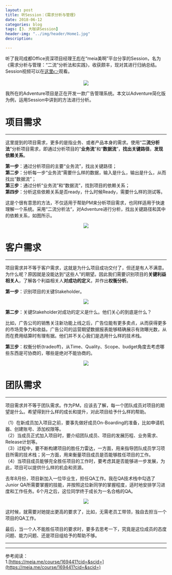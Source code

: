 ```yaml
---
layout: post
title: 听Session：《需求分析与管理》
date: 2018-06-12
categories: blog
tags: [3. 大咖讲Session]
header-img: "../img/header/Home1.jpg"
description: 

---
```

听了我司成都Office资深项目经理王彪在“meia美啊”平台分享的Session，名为《需求分析与管理：“二流”分析法和实践》，收获颇丰，现对其进行归纳总结。Session视频可以在[这里👉](https://meia.me/course/169441?cid=&scid=)观看。

<center>
    <p><img src="{{site.baseurl }}/img/session/image007.jpg" align="center"></p>
</center>


我所在的Adventure项目是正在开发一款广告管理系统。本文以Adventure简化版为例，运用Session中讲到的方法进行分析。

# 项目需求

---

这里提到的项目需求，更多的是指业务、或者产品本身的需求。使用“**二流分析法**”分析项目需求，即通过分析项目的“**业务流**”和“**数据流**”，**找出关键路径**，**发现依赖关系**。

**第一步**：通过分析项目的主要“业务流”，找出关键路径；<br>
**第二步**：分析每一步“业务流”需要什么样的数据，输入是什么，输出是什么，从而找出“数据流”；<br>
**第三步**：通过分析“业务流”和“数据流”，找到项目的依赖关系；<br>
**第四步**：分析这些依赖关系是否ready，什么时候Ready，需要什么样的测试等。<br>

这是个很有意思的方法，不仅适用于帮助PM来分析项目需求，也同样适用于快速理解一个系统。采用“二流分析法“，对Adventure进行分析，找出关键路径和其中的依赖关系，如图所示。

<center>
    <p><img src="{{site.baseurl }}/img/session/image008.jpg" align="center"></p>
</center>

# 客户需求

---
项目需求并不等于客户需求，这就是为什么项目成功交付了，但还是有人不满意。为什么呢？原因就是没能达到“这些人”的期望。因此我们需要识别项目的**关键利益相关人**，了解各个利益相关人**对成功的定义**，并作出**权衡分析**。

**第一步**：识别项目的关键Stakeholder。<br>

<center>
    <p><img src="{{site.baseurl }}/img/session/image009.jpg" align="center"></p>
</center>

**第二步**：关键Stakeholder对成功的定义是什么。他们关心的到底是什么？<br>

比如，广告公司的销售关注新功能上线之后，广告位能有更多卖点，从而获得更多的市场竞争力和收益。广告公司的运营期望数据报表能够精确展示有效曝光数，从而在费用结算时有理有据。他们并不关心我们是选用什么样的技术栈。

**第三步**：权衡分析(tradeoff)，从Time、Quality、Scope、budget角度去考虑哪些东西是可协商的，哪些是绝对不能协商的。<br>

<center>
    <p><img src="{{site.baseurl }}/img/session/image010.jpg" align="center"></p>
</center>



# 团队需求

---

项目需求并不等于团队需求。作为PM，应该去了解，每一个团队成员对项目的期望是什么。希望得到什么样的成长和提升，对此项目给予什么样的帮助。

（1）在新成员加入项目之前，要事先做好成员On-Boarding的准备，比如申请机器、创建账号、添加权限等。<br>
（2）当成员正式加入项目时，要介绍团队成员、项目的发展历程、业务需求、Release计划等。<br>
（3）过程中，要不断构建项目的胜任力雷达，一方面，用来指导团队成员学习项目所需的技术栈；另一方面，用来衡量项目成员是否能够胜任项目的工作。<br>
（4）当项目成员能够完全胜任项目的工作时，要考虑其是否能够进一步发展，为此，项目可以提供什么样的机会和资源。<br>

去年8月份，项目新加入一位毕业生，担任QA工作。我在QA技术栈中勾选了Junior QA所需要掌握的技能，并按照这位新同学的掌握程度，适时地安排学习进度和工作任务。6个月之后，这位同学终于成长为一名合格的QA。

<center>
    <p><img src="{{site.baseurl }}/img/session/image011.jpg" align="center"></p>
</center>

这时候，就需要对她提出更高的要求了，比如，无需老员工带领，独自去担当一个项目的QA工作。

最后，当一个人不能胜任项目的要求时，要多去思考一下，究竟是这位成员的态度问题、能力问题、还是项目组给予的帮助不够。

---


<!--最后，关于Adventure项目的一点思考：-->


---
参考阅读：<br>
1.[https://meia.me/course/169441?cid=&scid=](https://meia.me/course/169441?cid=&scid=)<br>